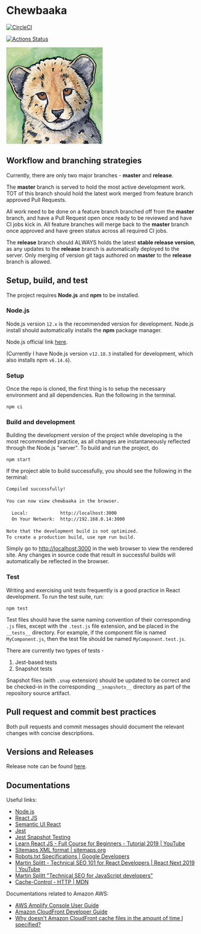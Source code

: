 # Chewbaaka

[![CircleCI](https://circleci.com/gh/tetrachrome/chewbaaka.svg?style=svg&circle-token=3ff42881c6c3f2a44809d10947587a4c566fd574)](https://circleci.com/gh/tetrachrome/chewbaaka)

[![Actions Status](https://github.com/tetrachrome/chewbaaka/workflows/Node.js%20CI/badge.svg)](https://github.com/tetrachrome/chewbaaka/actions)

![logo](./Resources/Chewbaaka_Logo_256x256.png)


## Workflow and branching strategies

Currently, there are only two major branches - **master** and **release**.

The **master** branch is served to hold the most active development work.
TOT of this branch should hold the latest work merged from
feature branch approved Pull Requests.

All work need to be done on a feature branch branched off from the **master**
branch, and have a Pull Request open once ready to be reviewed and have
CI jobs kick in. All feature branches will merge back to the **master**
branch once approved and have green status across all required CI jobs.

The **release** branch should ALWAYS holds the latest **stable release version**,
as any updates to the **release** branch is automatically deployed to the server.
Only merging of version git tags authored on **master** to the **release**
branch is allowed.

## Setup, build, and test

The project requires **Node.js** and **npm** to be installed.

### Node.js

Node.js version `12.x` is the recommended version for development.
Node.js install should automatically installs the **npm** package manager.

Node.js official link [here](https://nodejs.org/en/download/).

(Currently I have Node.js version `v12.18.3` installed for development,
which also installs npm `v6.14.6`).

### Setup

Once the repo is cloned, the first thing is to setup the necessary
environment and all dependencies. Run the following in the terminal.

```
npm ci
```

### Build and development

Building the development version of the project while developing
is the most recommended practice, as all changes are instantaneously
reflected through the Node.js "server". To build and run the project, do

```
npm start
```

If the project able to build successfully, you should see the following
in the terminal:

```
Compiled successfully!

You can now view chewbaaka in the browser.

  Local:            http://localhost:3000
  On Your Network:  http://192.168.0.14:3000

Note that the development build is not optimized.
To create a production build, use npm run build.
```

Simply go to [http://localhost:3000](http://localhost:3000) in the
web browser to view the rendered site. Any changes in source code that
result in successful builds will automatically be reflected in the browser.

### Test

Writing and exercising unit tests frequently is a good practice
in React development. To run the test suite, run:

```
npm test
```

Test files should have the same naming convention of their corresponding
`.js` files, except with the `.test.js` file extension, and be placed
in the `__tests__` directory. For example, if the component file is
named `MyComponent.js`, then the test file should be named `MyComponent.test.js`.

There are currently two types of tests -

1. Jest-based tests
2. Snapshot tests

Snapshot files (with `.snap` extension) should be updated to be correct
and be checked-in in the corresponding `__snapshots__` directory as
part of the repository source artifact.

## Pull request and commit best practices

Both pull requests and commit messages should document the relevant
changes with concise descriptions.

## Versions and Releases

Release note can be found [here](./RELEASE.md).

## Documentations

Useful links:

- [Node.js](https://nodejs.org/en/)
- [React JS](https://reactjs.org/)
- [Semantic UI React](https://react.semantic-ui.com/)
- [Jest](https://jestjs.io/)
- [Jest Snapshot Testing](https://jestjs.io/docs/en/snapshot-testing)
- [Learn React JS - Full Course for Beginners - Tutorial 2019 | YouTube](https://www.youtube.com/watch?v=DLX62G4lc44)
- [Sitemaps XML format | sitemaps.org](https://www.sitemaps.org/protocol.html)
- [Robots.txt Specifications | Google Developers](https://developers.google.com/search/reference/robots_txt)
- [Martin Splitt - Technical SEO 101 for React Developers | React Next 2019 | YouTube](https://www.youtube.com/watch?v=3B7gBVTsEaE)
- [Martin Splitt "Technical SEO for JavaScript developers"](https://www.youtube.com/watch?v=vjj8B4sq0UI)
- [Cache-Control - HTTP | MDN](https://developer.mozilla.org/en-US/docs/Web/HTTP/Headers/Cache-Control)

Documentations related to Amazon AWS:

- [AWS Amplify Console User Guide](https://docs.aws.amazon.com/amplify/latest/userguide/welcome.html)
- [Amazon CloudFront Developer Guide](https://docs.aws.amazon.com/AmazonCloudFront/latest/DeveloperGuide/Introduction.html)
- [Why doesn't Amazon CloudFront cache files in the amount of time I specified?](https://aws.amazon.com/premiumsupport/knowledge-center/cloudfront-cache-files-time/)
